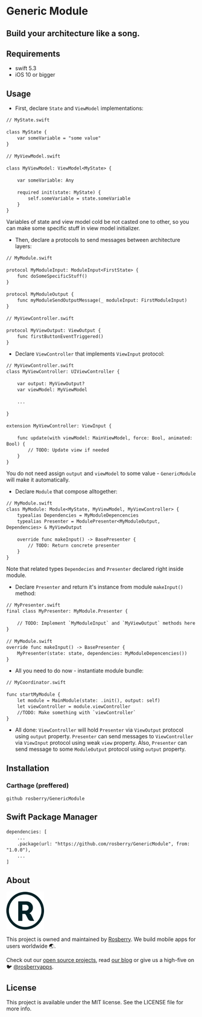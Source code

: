 # Generic Module

## Build your architecture like a song.

## Requirements

- swift 5.3
- iOS 10 or bigger

## Usage
- First, declare `State` and `ViewModel` implementations:
```
// MyState.swift

class MyState {
    var someVariable = "some value"
}

// MyViewModel.swift

class MyViewModel: ViewModel<MyState> {
    
    var someVariable: Any

    required init(state: MyState) {
        self.someVariable = state.someVariable
    }
}
```
Variables of state and view model cold be not casted one to other, so you can make some specific stuff in view model initializer.

- Then, declare a protocols to send messages between architecture layers:
```
// MyModule.swift

protocol MyModuleInput: ModuleInput<FirstState> {
    func doSomeSpecificStuff()
}

protocol MyModuleOutput {
    func myModuleSendOutputMessage(_ moduleInput: FirstModuleInput)
}

// MyViewController.swift

protocol MyViewOutput: ViewOutput {
    func firstButtonEventTriggered()
}
```

- Declare `ViewController` that implements `ViewInput` protocol:
```
// MyViewController.swift
class MyViewController: UIViewController {

    var output: MyViewOutput?
    var viewModel: MyViewModel

    ...

}

extension MyViewController: ViewInput {
    
    func update(with viewModel: MainViewModel, force: Bool, animated: Bool) {
        // TODO: Update view if needed
    }
}
```
You do not need assign `output` and `viewModel`  to some value - `GenericModule` will make it automatically.

- Declare `Module` that compose alltogether:
```
// MyModule.swift
class MyModule: Module<MyState, MyViewModel, MyViewController> {
    typealias Dependencies = MyModuleDepencencies
    typealias Presenter = ModulePresenter<MyModuleOutput, Dependencies> & MyViewOutput

    override func makeInput() -> BasePresenter {
        // TODO: Return concrete presenter
    }
}
```
Note that related types `Dependecies` and `Presenter` declared right inside module.

- Declare `Presenter` and return it's instance from module `makeInput()` method:
```
// MyPresenter.swift
final class MyPresenter: MyModule.Presenter {

    // TODO: Implement `MyModuleInput` and `MyViewOutput` methods here
}

// MyModule.swift
override func makeInput() -> BasePresenter {
    MyPresenter(state: state, dependencies: MyModuleDepencencies())
}
```
- All you need to do now - instantiate module bundle:
```
// MyCoordinator.swift

func startMyModule {
    let module = MainModule(state: .init(), output: self)
    let viewController = module.viewController
    //TODO: Make something with `viewController`
}
```
- All done: `ViewController` will hold `Presenter` via `ViewOutput` protocol using `output` property. 
`Presenter` can send messages to `ViewController` via `ViewInput` protocol using weak `view` property.
Also, `Presenter` can send message to some `ModuleOutput` protocol using `output` property. 

## Installation
### Carthage (preffered)
```
github rosberry/GenericModule
```

## Swift Package Manager
```
dependencies: [
    ...
    .package(url: "https://github.com/rosberry/GenericModule", from: "1.0.0"),
    ...
]
```

## About

<img src="https://github.com/rosberry/Foundation/blob/master/Assets/full_logo.png?raw=true" height="100" />

This project is owned and maintained by [Rosberry](http://rosberry.com). We build mobile apps for users worldwide 🌏.

Check out our [open source projects](https://github.com/rosberry), read [our blog](https://medium.com/@Rosberry) or give us a high-five on 🐦 [@rosberryapps](http://twitter.com/RosberryApps).

## License

This project is available under the MIT license. See the LICENSE file for more info.
